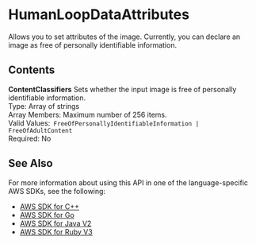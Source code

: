 # HumanLoopDataAttributes<a name="API_HumanLoopDataAttributes"></a>

Allows you to set attributes of the image\. Currently, you can declare an image as free of personally identifiable information\.

## Contents<a name="API_HumanLoopDataAttributes_Contents"></a>

 **ContentClassifiers**   <a name="rekognition-Type-HumanLoopDataAttributes-ContentClassifiers"></a>
Sets whether the input image is free of personally identifiable information\.  
Type: Array of strings  
Array Members: Maximum number of 256 items\.  
Valid Values:` FreeOfPersonallyIdentifiableInformation | FreeOfAdultContent`   
Required: No

## See Also<a name="API_HumanLoopDataAttributes_SeeAlso"></a>

For more information about using this API in one of the language\-specific AWS SDKs, see the following:
+  [AWS SDK for C\+\+](https://docs.aws.amazon.com/goto/SdkForCpp/rekognition-2016-06-27/HumanLoopDataAttributes) 
+  [AWS SDK for Go](https://docs.aws.amazon.com/goto/SdkForGoV1/rekognition-2016-06-27/HumanLoopDataAttributes) 
+  [AWS SDK for Java V2](https://docs.aws.amazon.com/goto/SdkForJavaV2/rekognition-2016-06-27/HumanLoopDataAttributes) 
+  [AWS SDK for Ruby V3](https://docs.aws.amazon.com/goto/SdkForRubyV3/rekognition-2016-06-27/HumanLoopDataAttributes) 
